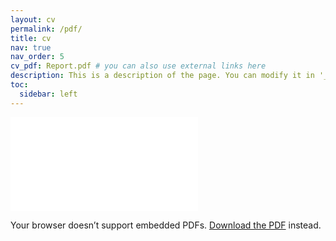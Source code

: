 ```yaml
---
layout: cv
permalink: /pdf/
title: cv
nav: true
nav_order: 5
cv_pdf: Report.pdf # you can also use external links here
description: This is a description of the page. You can modify it in '_pages/cv.md'. You can also change or remove the top pdf download button.
toc:
  sidebar: left
---
```



<div style="margin-left:auto;margin-right:auto;">
  <object
    data="{{ '/assets/pdf/Report.pdf' | relative_url }}"
    type="application/pdf"
    width="825px"
    height="1175px">
    <embed src="{{ '/assets/pdf/Report.pdf' | relative_url }}">
      <p>
        Your browser doesn’t support embedded PDFs.
        <a href="{{ '/assets/pdf/Report.pdf' | relative_url }}">Download the PDF</a> instead.
      </p>
    </embed>
  </object>
</div>
